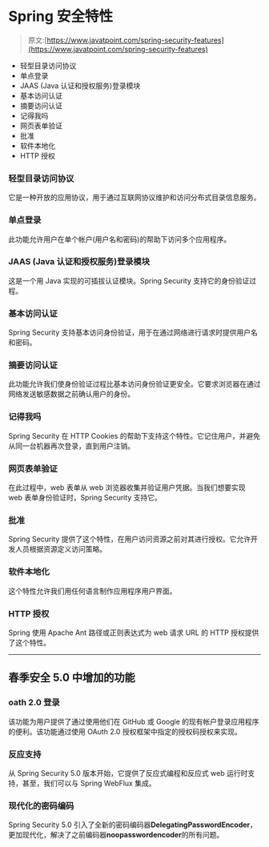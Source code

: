 # Spring 安全特性

> 原文:[https://www.javatpoint.com/spring-security-features](https://www.javatpoint.com/spring-security-features)

*   轻型目录访问协议
*   单点登录
*   JAAS (Java 认证和授权服务)登录模块
*   基本访问认证
*   摘要访问认证
*   记得我吗
*   网页表单验证
*   批准
*   软件本地化
*   HTTP 授权

### 轻型目录访问协议

它是一种开放的应用协议，用于通过互联网协议维护和访问分布式目录信息服务。

### 单点登录

此功能允许用户在单个帐户(用户名和密码)的帮助下访问多个应用程序。

### JAAS (Java 认证和授权服务)登录模块

这是一个用 Java 实现的可插拔认证模块。Spring Security 支持它的身份验证过程。

### 基本访问认证

Spring Security 支持基本访问身份验证，用于在通过网络进行请求时提供用户名和密码。

### 摘要访问认证

此功能允许我们使身份验证过程比基本访问身份验证更安全。它要求浏览器在通过网络发送敏感数据之前确认用户的身份。

### 记得我吗

Spring Security 在 HTTP Cookies 的帮助下支持这个特性。它记住用户，并避免从同一台机器再次登录，直到用户注销。

### 网页表单验证

在此过程中，web 表单从 web 浏览器收集并验证用户凭据。当我们想要实现 web 表单身份验证时，Spring Security 支持它。

### 批准

Spring Security 提供了这个特性，在用户访问资源之前对其进行授权。它允许开发人员根据资源定义访问策略。

### 软件本地化

这个特性允许我们用任何语言制作应用程序用户界面。

### HTTP 授权

Spring 使用 Apache Ant 路径或正则表达式为 web 请求 URL 的 HTTP 授权提供了这个特性。

* * *

## 春季安全 5.0 中增加的功能

### oath 2.0 登录

该功能为用户提供了通过使用他们在 GitHub 或 Google 的现有帐户登录应用程序的便利。该功能通过使用 OAuth 2.0 授权框架中指定的授权码授权来实现。

### 反应支持

从 Spring Security 5.0 版本开始，它提供了反应式编程和反应式 web 运行时支持，甚至，我们可以与 Spring WebFlux 集成。

### 现代化的密码编码

Spring Security 5.0 引入了全新的密码编码器**DelegatingPasswordEncoder**，更加现代化，解决了之前编码器**noopasswordencoder**的所有问题。